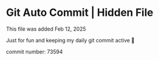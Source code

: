 # Git Auto Commit | Hidden File

This file was added Feb 12, 2025

Just for fun and keeping my daily git commit active 🤪

commit number: 73594
